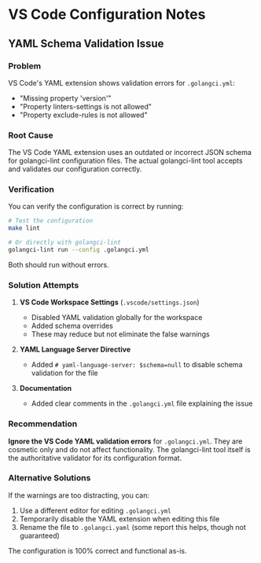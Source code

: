 # VS Code Configuration Notes

## YAML Schema Validation Issue

### Problem

VS Code's YAML extension shows validation errors for `.golangci.yml`:

- "Missing property 'version'"
- "Property linters-settings is not allowed"
- "Property exclude-rules is not allowed"

### Root Cause

The VS Code YAML extension uses an outdated or incorrect JSON schema for golangci-lint configuration files. The actual golangci-lint tool accepts and validates our configuration correctly.

### Verification

You can verify the configuration is correct by running:

```bash
# Test the configuration
make lint

# Or directly with golangci-lint
golangci-lint run --config .golangci.yml
```

Both should run without errors.

### Solution Attempts

1. **VS Code Workspace Settings** (`.vscode/settings.json`)

   - Disabled YAML validation globally for the workspace
   - Added schema overrides
   - These may reduce but not eliminate the false warnings

2. **YAML Language Server Directive**

   - Added `# yaml-language-server: $schema=null` to disable schema validation for the file

3. **Documentation**
   - Added clear comments in the `.golangci.yml` file explaining the issue

### Recommendation

**Ignore the VS Code YAML validation errors** for `.golangci.yml`. They are cosmetic only and do not affect functionality. The golangci-lint tool itself is the authoritative validator for its configuration format.

### Alternative Solutions

If the warnings are too distracting, you can:

1. Use a different editor for editing `.golangci.yml`
2. Temporarily disable the YAML extension when editing this file
3. Rename the file to `.golangci.yaml` (some report this helps, though not guaranteed)

The configuration is 100% correct and functional as-is.
